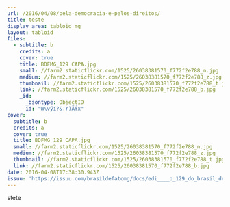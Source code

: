 ```yaml
---
url: /2016/04/08/pela-democracia-e-pelos-direitos/
title: teste
display_area: tabloid_mg
layout: tabloid
files:
  - subtitle: b
    credits: a
    cover: true
    title: BDFMG_129 CAPA.jpg
    small: //farm2.staticflickr.com/1525/26038381570_f772f2e788_n.jpg
    medium: //farm2.staticflickr.com/1525/26038381570_f772f2e788_z.jpg
    thumbnail: //farm2.staticflickr.com/1525/26038381570_f772f2e788_t.jpg
    link: //farm2.staticflickr.com/1525/26038381570_f772f2e788_b.jpg
    _id:
      _bsontype: ObjectID
      id: "W\vÿí?&¡r)ÃÝx"
cover:
  subtitle: b
  credits: a
  cover: true
  title: BDFMG_129 CAPA.jpg
  small: //farm2.staticflickr.com/1525/26038381570_f772f2e788_n.jpg
  medium: //farm2.staticflickr.com/1525/26038381570_f772f2e788_z.jpg
  thumbnail: //farm2.staticflickr.com/1525/26038381570_f772f2e788_t.jpg
  link: //farm2.staticflickr.com/1525/26038381570_f772f2e788_b.jpg
date: 2016-04-08T17:38:30.943Z
issuu: 'https://issuu.com/brasildefatomg/docs/edi____o_129_do_brasil_de_fato_mina/1?e=0'
---
```

<p>stete</p>

